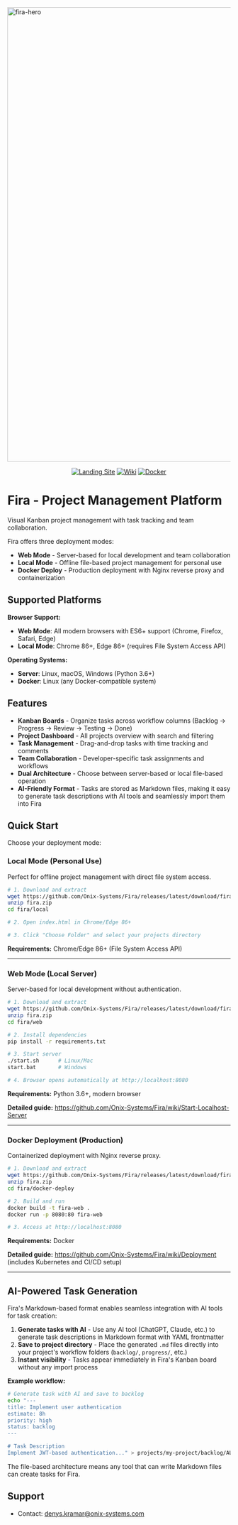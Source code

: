 <img width="1536" height="1024" alt="fira-hero" src="https://github.com/user-attachments/assets/46f2677f-3810-49ac-bdf5-46600ecec25f" />


<div align="center">

[![Landing Site](https://img.shields.io/badge/Website-Landing%20Page-blue?logo=web)](https://onix-systems-android-tasks.dev.onix.team/landing/index.html)
[![Wiki](https://img.shields.io/badge/Wiki-GitHub%20Wiki-green?logo=tools)](https://github.com/Onix-Systems/Fira/wiki)
[![Docker](https://img.shields.io/badge/Docker-Container-2496ED?logo=docker&logoColor=white)](https://hub.docker.com/r/YOUR_USERNAME/fira)

</div>

# Fira - Project Management Platform

Visual Kanban project management with task tracking and team collaboration.

Fira offers three deployment modes:
- **Web Mode** - Server-based for local development and team collaboration
- **Local Mode** - Offline file-based project management for personal use
- **Docker Deploy** - Production deployment with Nginx reverse proxy and containerization

## Supported Platforms

**Browser Support:**
- **Web Mode**: All modern browsers with ES6+ support (Chrome, Firefox, Safari, Edge)
- **Local Mode**: Chrome 86+, Edge 86+ (requires File System Access API)

**Operating Systems:**
- **Server**: Linux, macOS, Windows (Python 3.6+)
- **Docker**: Linux (any Docker-compatible system)

## Features

- **Kanban Boards** - Organize tasks across workflow columns (Backlog → Progress → Review → Testing → Done)
- **Project Dashboard** - All projects overview with search and filtering
- **Task Management** - Drag-and-drop tasks with time tracking and comments
- **Team Collaboration** - Developer-specific task assignments and workflows
- **Dual Architecture** - Choose between server-based or local file-based operation
- **AI-Friendly Format** - Tasks are stored as Markdown files, making it easy to generate task descriptions with AI tools and seamlessly import them into Fira

## Quick Start

Choose your deployment mode:

### Local Mode (Personal Use)

Perfect for offline project management with direct file system access.
```bash
# 1. Download and extract
wget https://github.com/Onix-Systems/Fira/releases/latest/download/fira.zip
unzip fira.zip
cd fira/local

# 2. Open index.html in Chrome/Edge 86+

# 3. Click "Choose Folder" and select your projects directory
```

**Requirements:** Chrome/Edge 86+ (File System Access API)

---

### Web Mode (Local Server)

Server-based for local development without authentication.

```bash
# 1. Download and extract
wget https://github.com/Onix-Systems/Fira/releases/latest/download/fira.zip
unzip fira.zip
cd fira/web

# 2. Install dependencies
pip install -r requirements.txt

# 3. Start server
./start.sh      # Linux/Mac
start.bat       # Windows

# 4. Browser opens automatically at http://localhost:8080
```

**Requirements:** Python 3.6+, modern browser

**Detailed guide:** https://github.com/Onix-Systems/Fira/wiki/Start-Localhost-Server

---

### Docker Deployment (Production)

Containerized deployment with Nginx reverse proxy.

```bash
# 1. Download and extract
wget https://github.com/Onix-Systems/Fira/releases/latest/download/fira.zip
unzip fira.zip
cd fira/docker-deploy

# 2. Build and run
docker build -t fira-web .
docker run -p 8080:80 fira-web

# 3. Access at http://localhost:8080
```

**Requirements:** Docker

**Detailed guide:** https://github.com/Onix-Systems/Fira/wiki/Deployment (includes Kubernetes and CI/CD setup)

---

## AI-Powered Task Generation

Fira's Markdown-based format enables seamless integration with AI tools for task creation:

1. **Generate tasks with AI** - Use any AI tool (ChatGPT, Claude, etc.) to generate task descriptions in Markdown format with YAML frontmatter
2. **Save to project directory** - Place the generated `.md` files directly into your project's workflow folders (`backlog/`, `progress/`, etc.)
3. **Instant visibility** - Tasks appear immediately in Fira's Kanban board without any import process

**Example workflow:**
```bash
# Generate task with AI and save to backlog
echo "---
title: Implement user authentication
estimate: 8h
priority: high
status: backlog
---

# Task Description
Implement JWT-based authentication..." > projects/my-project/backlog/AUTH-001.md
```

The file-based architecture means any tool that can write Markdown files can create tasks for Fira.

## Support
- Contact: denys.kramar@onix-systems.com
